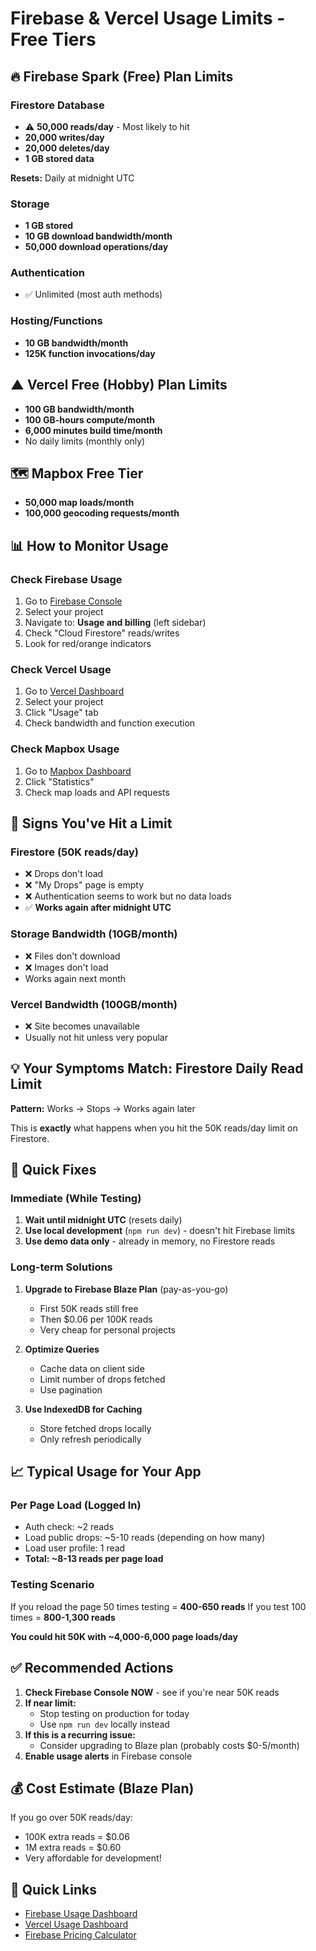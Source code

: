 # Firebase & Vercel Usage Limits - Free Tiers

## 🔥 Firebase Spark (Free) Plan Limits

### Firestore Database
- ⚠️ **50,000 reads/day** - Most likely to hit
- **20,000 writes/day**
- **20,000 deletes/day**
- **1 GB stored data**

**Resets:** Daily at midnight UTC

### Storage
- **1 GB stored**
- **10 GB download bandwidth/month**
- **50,000 download operations/day**

### Authentication
- ✅ Unlimited (most auth methods)

### Hosting/Functions
- **10 GB bandwidth/month**
- **125K function invocations/day**

## ▲ Vercel Free (Hobby) Plan Limits

- **100 GB bandwidth/month**
- **100 GB-hours compute/month**
- **6,000 minutes build time/month**
- No daily limits (monthly only)

## 🗺️ Mapbox Free Tier

- **50,000 map loads/month**
- **100,000 geocoding requests/month**

## 📊 How to Monitor Usage

### Check Firebase Usage
1. Go to [Firebase Console](https://console.firebase.google.com)
2. Select your project
3. Navigate to: **Usage and billing** (left sidebar)
4. Check "Cloud Firestore" reads/writes
5. Look for red/orange indicators

### Check Vercel Usage
1. Go to [Vercel Dashboard](https://vercel.com/dashboard)
2. Select your project
3. Click "Usage" tab
4. Check bandwidth and function execution

### Check Mapbox Usage
1. Go to [Mapbox Dashboard](https://account.mapbox.com)
2. Click "Statistics"
3. Check map loads and API requests

## 🚨 Signs You've Hit a Limit

### Firestore (50K reads/day)
- ❌ Drops don't load
- ❌ "My Drops" page is empty
- ❌ Authentication seems to work but no data loads
- ✅ **Works again after midnight UTC**

### Storage Bandwidth (10GB/month)
- ❌ Files don't download
- ❌ Images don't load
- Works again next month

### Vercel Bandwidth (100GB/month)
- ❌ Site becomes unavailable
- Usually not hit unless very popular

## 💡 Your Symptoms Match: Firestore Daily Read Limit

**Pattern:** Works → Stops → Works again later

This is **exactly** what happens when you hit the 50K reads/day limit on Firestore.

## 🔧 Quick Fixes

### Immediate (While Testing)
1. **Wait until midnight UTC** (resets daily)
2. **Use local development** (`npm run dev`) - doesn't hit Firebase limits
3. **Use demo data only** - already in memory, no Firestore reads

### Long-term Solutions
1. **Upgrade to Firebase Blaze Plan** (pay-as-you-go)
   - First 50K reads still free
   - Then $0.06 per 100K reads
   - Very cheap for personal projects

2. **Optimize Queries**
   - Cache data on client side
   - Limit number of drops fetched
   - Use pagination

3. **Use IndexedDB for Caching**
   - Store fetched drops locally
   - Only refresh periodically

## 📈 Typical Usage for Your App

### Per Page Load (Logged In)
- Auth check: ~2 reads
- Load public drops: ~5-10 reads (depending on how many)
- Load user profile: 1 read
- **Total: ~8-13 reads per page load**

### Testing Scenario
If you reload the page 50 times testing = **400-650 reads**
If you test 100 times = **800-1,300 reads**

**You could hit 50K with ~4,000-6,000 page loads/day**

## ✅ Recommended Actions

1. **Check Firebase Console NOW** - see if you're near 50K reads
2. **If near limit:** 
   - Stop testing on production for today
   - Use `npm run dev` locally instead
3. **If this is a recurring issue:**
   - Consider upgrading to Blaze plan (probably costs $0-5/month)
4. **Enable usage alerts** in Firebase console

## 💰 Cost Estimate (Blaze Plan)

If you go over 50K reads/day:
- 100K extra reads = $0.06
- 1M extra reads = $0.60
- Very affordable for development!

## 🔗 Quick Links

- [Firebase Usage Dashboard](https://console.firebase.google.com)
- [Vercel Usage Dashboard](https://vercel.com/dashboard/usage)
- [Firebase Pricing Calculator](https://firebase.google.com/pricing#blaze-calculator)
